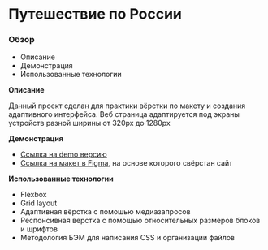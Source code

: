 # Путешествие по России

### Обзор
* Описание
* Демонстрация
* Использованные технологии

**Описание**

Данный проект сделан для практики вёрстки по макету и создания адаптивного интерфейса. Веб страница адаптируется под экраны устройств разной ширины от 320px до 1280px

**Демонстрация**
* [Ссылка на demo версию](https://dimakulikov.github.io/russian-travel/index.html)
* [Ссылка на макет в Figma](https://www.figma.com/file/OyRWEjU6wBwRe1hapzQoLx/Sprint-3%3A-Russia-%2F-desktop-%2B-mobile?node-id=28503%3A0), на основе которого свёрстан сайт

**Использованные технологии**

* Flexbox
* Grid layout
* Адаптивная вёрстка с помошью медиазапросов
* Респонсивная верстка с помощью относительных размеров блоков и шрифтов
* Методология БЭМ для написания CSS и организации файлов
